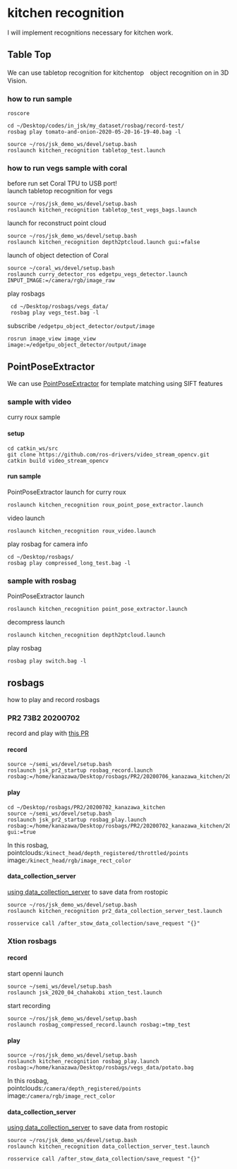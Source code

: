 # kitchen recognition
I will implement recognitions necessary  for kitchen work.  

## Table Top
We can use tabletop recognition for kitchentop　object recognition on in 3D Vision.  

### how to run sample

```
roscore
```
```
cd ~/Desktop/codes/in_jsk/my_dataset/rosbag/record-test/
rosbag play tomato-and-onion-2020-05-20-16-19-40.bag -l
```
```
source ~/ros/jsk_demo_ws/devel/setup.bash
roslaunch kitchen_recognition tabletop_test.launch
```

### how to run vegs sample with coral
before run set Coral TPU to USB port!  
launch tabletop recognition for vegs
```
source ~/ros/jsk_demo_ws/devel/setup.bash
roslaunch kitchen_recognition tabletop_test_vegs_bags.launch
```
launch for reconstruct point cloud
```
source ~/ros/jsk_demo_ws/devel/setup.bash
roslaunch kitchen_recognition depth2ptcloud.launch gui:=false
```
launch of object detection of Coral
```
source ~/coral_ws/devel/setup.bash
roslaunch curry_detector_ros edgetpu_vegs_detector.launch INPUT_IMAGE:=/camera/rgb/image_raw
```
play rosbags
```
 cd ~/Desktop/rosbags/vegs_data/
 rosbag play vegs_test.bag -l
```
subscribe `/edgetpu_object_detector/output/image`
```
rosrun image_view image_view image:=/edgetpu_object_detector/output/image
```

## PointPoseExtractor
We can use [PointPoseExtractor](https://jsk-docs.readthedocs.io/projects/jsk_recognition/en/latest/jsk_perception/nodes/point_pose_extractor.html) for
template matching using SIFT features

### sample with video
curry roux sample

#### setup
```
cd catkin_ws/src
git clone https://github.com/ros-drivers/video_stream_opencv.git
catkin build video_stream_opencv
```

#### run sample
PointPoseExtractor launch for curry roux
```
roslaunch kitchen_recognition roux_point_pose_extractor.launch
```
video launch
```
roslaunch kitchen_recognition roux_video.launch
```

play rosbag for camera info
```
cd ~/Desktop/rosbags/
rosbag play compressed_long_test.bag -l
```

### sample with rosbag
PointPoseExtractor launch
```
roslaunch kitchen_recognition point_pose_extractor.launch
```
decompress launch
```
roslaunch kitchen_recognition depth2ptcloud.launch
```
play rosbag
```
rosbag play switch.bag -l
```


## rosbags
how to play and record rosbags

### PR2 73B2 20200702
record and play with [this PR](https://github.com/jsk-ros-pkg/jsk_robot/pull/1228 )

#### record
```
source ~/semi_ws/devel/setup.bash
roslaunch jsk_pr2_startup rosbag_record.launch rosbag:=/home/kanazawa/Desktop/rosbags/PR2/20200706_kanazawa_kitchen/202007061723_kitchen_01
```

#### play
```
cd ~/Desktop/rosbags/PR2/20200702_kanazawa_kitchen
source ~/semi_ws/devel/setup.bash
roslaunch jsk_pr2_startup rosbag_play.launch rosbag:=/home/kanazawa/Desktop/rosbags/PR2/20200702_kanazawa_kitchen/202007021723_kitchen_12_potato_on_board.bag gui:=true
```
In this rosbag,  
pointclouds:`/kinect_head/depth_registered/throttled/points`  
image:`/kinect_head/rgb/image_rect_color`

#### data_collection_server
[using data_collection_server](https://jsk-common.readthedocs.io/en/latest/jsk_data/node_scripts/data_collection_server.html ) to save data from rostopic
```
source ~/ros/jsk_demo_ws/devel/setup.bash
roslaunch kitchen_recognition pr2_data_collection_server_test.launch
```
```
rosservice call /after_stow_data_collection/save_request "{}"
```

### Xtion rosbags
#### record
start openni launch
```
source ~/semi_ws/devel/setup.bash
roslaunch jsk_2020_04_chahakobi xtion_test.launch
```
start recording
```
source ~/ros/jsk_demo_ws/devel/setup.bash
roslaunch rosbag_compressed_record.launch rosbag:=tmp_test
```

#### play
```
source ~/ros/jsk_demo_ws/devel/setup.bash
roslaunch kitchen_recognition rosbag_play.launch rosbag:=/home/kanazawa/Desktop/rosbags/vegs_data/potato.bag
```
In this rosbag,  
pointclouds:`/camera/depth_registered/points`  
image:`/camera/rgb/image_rect_color`

#### data_collection_server
[using data_collection_server](https://jsk-common.readthedocs.io/en/latest/jsk_data/node_scripts/data_collection_server.html ) to save data from rostopic
```
source ~/ros/jsk_demo_ws/devel/setup.bash
roslaunch kitchen_recognition data_collection_server_test.launch
```
```
rosservice call /after_stow_data_collection/save_request "{}"
```
